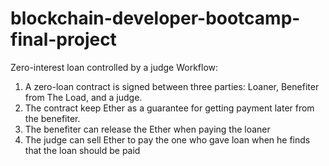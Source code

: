 # blockchain-developer-bootcamp-final-project
Zero-interest loan controlled by a judge Workflow:
1. A zero-loan contract is signed between three parties: Loaner, Benefiter from The Load, and a judge.
2. The contract keep Ether as a guarantee for getting payment later from the benefiter.
3. The benefiter can release the Ether when paying the loaner 
4. The judge can sell Ether to pay the one who gave loan when he finds that the loan should be paid
